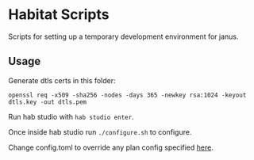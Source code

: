 # Habitat Scripts

Scripts for setting up a temporary development environment for janus.

## Usage

Generate dtls certs in this folder:

```
openssl req -x509 -sha256 -nodes -days 365 -newkey rsa:1024 -keyout dtls.key -out dtls.pem
```

Run hab studio with `hab studio enter`.

Once inside hab studio run `./configure.sh` to configure.

Change config.toml to override any plan config specified [here](../habitat-plans/janus-gateway/habitat/default.toml).